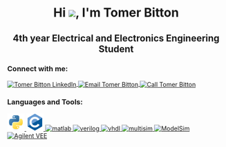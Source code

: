 <h1 align="center">Hi <img src="https://raw.githubusercontent.com/MartinHeinz/MartinHeinz/master/wave.gif" width = "30px">, I'm Tomer Bitton</h1>
<h2 align="center">4th year Electrical and Electronics Engineering Student</h3>


<h3 align="left">Connect with me:</h3>
<p align="left">
  <a href="https://linkedin.com/in/tomer--bitton/" target="blank">
    <img align="center" src="https://raw.githubusercontent.com/rahuldkjain/github-profile-readme-generator/master/src/images/icons/Social/linked-in-alt.svg" alt="Tomer Bitton LinkedIn" height="30" width="40" />
  </a>
  <a href="mailto:tomerbitton23@gmail.com" target="blank">
    <img align="center" src="https://cdn.worldvectorlogo.com/logos/official-gmail-icon-2020-.svg" alt="Email Tomer Bitton" height="30" width="40" />
  </a>
  <a href="tel:+972503335079" target="blank">
    <img align="center" src="https://i.imgur.com/rShwkDy.png" alt="Call Tomer Bitton" height="30" width="40" />
  </a>
</p>



<h3 align="left">Languages and Tools:</h3>
<p align="left">
  <a href="https://www.python.org" target="_blank" rel="noreferrer"> 
    <img src="https://raw.githubusercontent.com/devicons/devicon/master/icons/python/python-original.svg" alt="python" width="40" height="40"/> 
  </a> 
  <a href="https://www.cprogramming.com/" target="_blank" rel="noreferrer"> 
    <img src="https://raw.githubusercontent.com/devicons/devicon/master/icons/c/c-original.svg" alt="c" width="40" height="40"/> 
  </a> 
  <a href="https://www.mathworks.com/" target="_blank" rel="noreferrer"> 
    <img src="https://upload.wikimedia.org/wikipedia/commons/2/21/Matlab_Logo.png" alt="matlab" width="40" height="40"/> 
  </a> 
  <a href="https://en.wikipedia.org/wiki/Verilog" target="_blank" rel="noreferrer"> 
    <img src="https://encrypted-tbn0.gstatic.com/images?q=tbn:ANd9GcQGX_q_KBpjfQilwOLyOVQ75i0L31qnUza9sg&s" alt="verilog" width="40" height="40"/> 
  </a>
  <a href="https://en.wikipedia.org/wiki/VHDL" target="_blank" rel="noreferrer"> 
    <img src="https://i.imgur.com/hXd9I0L.png" alt="vhdl" width="40" height="40"/> 
  </a> 
  <a href="https://www.multisim.com/" target="_blank" rel="noreferrer"> 
    <img src="https://digilent.com/blog/wp-content/uploads/2015/01/184_multisim_app_icon_ill-600x594.png" alt="multisim" width="40" height="40"/> 
  </a> 
  <a href="https://www.intel.com/content/www/us/en/products/details/fpga/development-tools/modelsim.html" target="_blank" rel="noreferrer"> 
    <img src="https://i.imgur.com/ZIe7W8r.png" alt="ModelSim" width="40" height="40"/> 
  </a> 
  <a href="https://www.keysight.com/us/en/product/1476554/agilent-vee.html" target="_blank" rel="noreferrer"> 
    <img src="https://i.imgur.com/Pq8nT4L.png" alt="Agilent VEE" width="40" height="40"/> 
  </a>
</p>

